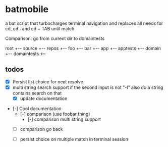 # batmobile
a bat script that turbocharges terminal navigation and replaces all needs for cd, cd.. and cd + TAB until match

Comparison:
go from current dir to domaintests

root
+-- source
    +-- repos
        +-- foo
        +-- bar
            +-- app
            +-- apptests
            +-- domain
            +-- domaintests  <--


## todos
- [X] Persist list choice for next resolve
- [X] multi string search support
 if the second input is not "-l" also do a string contains search on that
  - [X] update documentation

- [-] Cool documentation
  - [-] comparison (use foobar thing)
    - [-] comparison multi string support
  - [ ] comparison go back
  - [ ] persist choice on multiple match in terminal session


